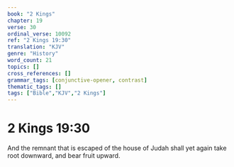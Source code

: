 ```yaml
---
book: "2 Kings"
chapter: 19
verse: 30
ordinal_verse: 10092
ref: "2 Kings 19:30"
translation: "KJV"
genre: "History"
word_count: 21
topics: []
cross_references: []
grammar_tags: [conjunctive-opener, contrast]
thematic_tags: []
tags: ["Bible","KJV","2 Kings"]
---
```


# 2 Kings 19:30

And the remnant that is escaped of the house of Judah shall yet again take root downward, and bear fruit upward.
